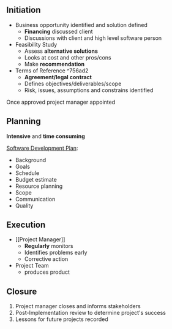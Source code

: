## Initiation

- Business opportunity identified and solution defined
	- **Financing** discussed client
	- Discussions with client and high level software person
- Feasibility Study
	- Assess **alternative solutions**
	- Looks at cost and other pros/cons
	- Make **recommendation**
- Terms of Reference ^756ad2
	- **Agreement/legal contract**
	- Defines objectives/deliverables/scope
	- Risk, issues, assumptions and constrains identified

Once approved project manager appointed
## Planning

**Intensive** and **time consuming**

<u>Software Development Plan</u>:
- Background
- Goals
- Schedule
- Budget estimate
- Resource planning
- Scope
- Communication
- Quality

## Execution

- [[Project Manager]]
	- **Regularly** monitors
	- Identifies problems early
	- Corrective action
- Project Team
	- produces product

## Closure

1. Project manager closes and informs stakeholders
2. Post-Implementation review to determine project's success
3. Lessons for future projects recorded

